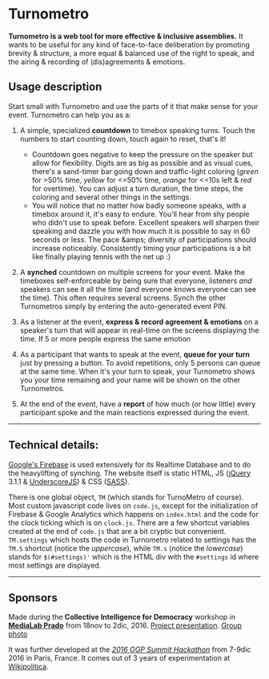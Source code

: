 # Turnometro

**Turnometro is a web tool for more effective & inclusive assemblies.** It wants to be useful for any kind of face-to-face deliberation by promoting brevity & structure, a more equal & balanced use of the right to speak, and the airing & recording of (dis)agreements & emotions.

## Usage description

Start small with Turnometro and use the parts of it that make sense for your event. Turnometro can help you as a:

1. A simple, specialized **countdown** to timebox speaking turns. Touch the numbers to start counting down, touch again to reset, that's it!
    * Countdown goes negative to keep the pressure on the speaker but allow for flexibility. Digits are as big as possible and as visual cues, there's a sand-timer bar going down and traffic-light coloring (_green_ for &gt;50% time, _yellow_ for &lt;=50% time, _orange_ for &lt;=10s left &amp; _red_ for overtime). You can adjust a turn duration, the time steps, the coloring and several other things in the settings.
    * You will notice that no matter how badly someone speaks, with a timebox around it, it's easy to endure. You'll hear from shy people who didn't use to speak before.  Excellent speakers will sharpen their speaking and dazzle you with how much it is possible to say in 60 seconds or less. The pace &amps; diversity of participations should increase noticeably. Consistently timing your participations is a bit like finally playing tennis with the net up :)

2. A **synched** countdown on multiple screens for your event. Make the timeboxes self-enforceable by being sure that everyone, listeners _and_ speakers can see it all the time (and everyone knows everyone can see the time). This often requires several screens. Synch the other Turnometros simply by entering the auto-generated event PIN.
3. As a listener at the event, **express & record agreement & emotions** on a speaker's turn that will appear in real-time on the screens displaying the time. If 5 or more people express the same emotion
4. As a participant that wants to speak at the event, **queue for your turn** just by pressing a button. To avoid repetitions, only 5 persons can queue at the same time. When it's your turn to speak, your Turnometro shows you your time remaining and your name will be shown on the other Turnometros.
5. At the end of the event, have a **report** of how much (or how little) every participant spoke and the main reactions expressed during the event.

---

## Technical details:

[Google's Firebase](https://www.firebase.com/) is used extensively for its Realtime Database and to do the heavylifting of synching. The website itself is static HTML, JS ([jQuery](https://jquery.com/) 3.1.1 & [UnderscoreJS](http://underscorejs.org/#objects)) & CSS ([SASS](http://sass-lang.com/)).

There is one global object, `TM` (which stands for TurnoMetro of course). Most custom javascript code lives on `code.js`, except for the initialization of Firebase & Google Analytics which happens on `index.html` and the code for the clock ticking which is on `clock.js`. There are a few shortcut variables created at the end of `code.js` that are a bit cryptic but convenient. `TM.settings` which hosts the code in Turnometro related to settings has the `TM.S` shortcut (notice the _uppercase_), while `TM.s` (notice the _lowercase_) stands for `$(#settings)'` which is the HTML div with the `#settings` id where most settings are displayed.

---

## Sponsors

Made during the __Collective Intelligence for Democracy__ workshop in [**MediaLab Prado**](http://medialab-prado.es/) from 18nov to 2dic, 2016. [Project presentation](http://inteligenciacolectiva.cc/post/153339455592/turn%C3%B3metro-eliazar-parra-m%C3%A9xico-es-uno-de-los). [Group photo](http://inteligenciacolectiva.cc/post/153603856797/turn%C3%B3metro-pretende-aumentar-los-procesos-de)

It was further developed at the [_2016 OGP Summit Hackathon_](https://hackathon.ogpsummit.org/) from 7-9dic 2016 in Paris, France. It comes out of 3 years of experimentation at [Wikipolitica](https://www.facebook.com/WikipoliticaJalisco/).
